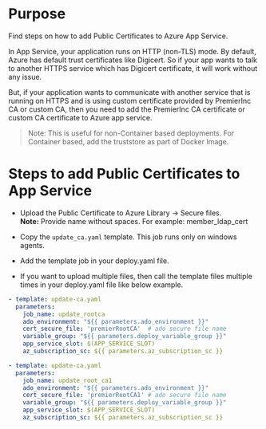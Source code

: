 # Purpose
Find steps on how to add Public Certificates to Azure App Service.  

In App Service, your application runs on HTTP (non-TLS) mode. By default, Azure has default trust certificates like Digicert. So if your app wants to talk to another HTTPS service which has Digicert certificate, it will work without any issue. 

But, if your application wants to communicate with another service that is running on HTTPS and is using custom certificate provided by PremierInc CA or custom CA, then you need to add the PremierInc CA certificate or custom CA certificate to Azure app service. 

>Note: This is useful for non-Container based deployments. For Container based, add the truststore as part of Docker Image. 

# Steps to add Public Certificates to App Service
- Upload the Public Certificate to Azure Library -> Secure files.       
    **Note:** Provide name without spaces. For example: member_ldap_cert

- Copy the `update_ca.yaml` template.  This job runs only on windows agents.

- Add the template job in your deploy.yaml file.

- If you want to upload multiple files, then call the template files multiple times in your deploy.yaml file like below example.

```YAML
- template: update-ca.yaml
  parameters: 
    job_name: update_rootca
    ado_environment: "${{ parameters.ado_environment }}"
    cert_secure_file: 'premierRootCA'  # ado secure file name 
    variable_group: "${{ parameters.deploy_variable_group }}"
    app_service_slot: $(APP_SERVICE_SLOT)
    az_subscription_sc: ${{ parameters.az_subscription_sc }} 

- template: update-ca.yaml
  parameters: 
    job_name: update_root_ca1
    ado_environment: "${{ parameters.ado_environment }}"
    cert_secure_file: 'premierRootCA1' # ado secure file name
    variable_group: "${{ parameters.deploy_variable_group }}"
    app_service_slot: $(APP_SERVICE_SLOT)
    az_subscription_sc: ${{ parameters.az_subscription_sc }} 
```
